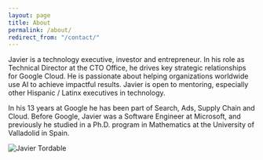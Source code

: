 ```yaml
---
layout: page
title: About
permalink: /about/
redirect_from: "/contact/"
---
```



Javier is a technology executive, investor and entrepreneur. In his role as Technical Director at the CTO Office, he drives key strategic relationships for Google Cloud. He is passionate about helping organizations worldwide use AI to achieve impactful results. Javier is open to mentoring, especially other Hispanic / Latinx executives in technology.

In his 13 years at Google he has been part of Search, Ads, Supply Chain and Cloud. Before Google, Javier was a Software Engineer at Microsoft, and previously he studied in a Ph.D. program in Mathematics at the University of Valladolid in Spain.


![Javier Tordable](/images/javier_tordable_s.jpg)


